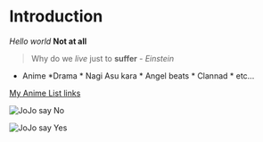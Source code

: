 # Introduction 

*Hello world*
**Not at all**

> Why do we *live* just to **suffer** - *Einstein*

* Anime
    *Drama
        * Nagi Asu kara
        * Angel beats
        * Clannad
        * etc...


[My Anime List links](https://myanimelist.net/)


![JoJo say No](https://i.kym-cdn.com/photos/images/original/000/960/679/384.gif)


![JoJo say Yes](https://i.pinimg.com/originals/ce/68/ac/ce68ac827852aec0f097e58d930c2032.gif)
